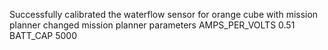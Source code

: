 Successfully calibrated the waterflow sensor for orange cube with mission planner 
changed mission planner parameters 
AMPS_PER_VOLTS 0.51
BATT_CAP 5000
